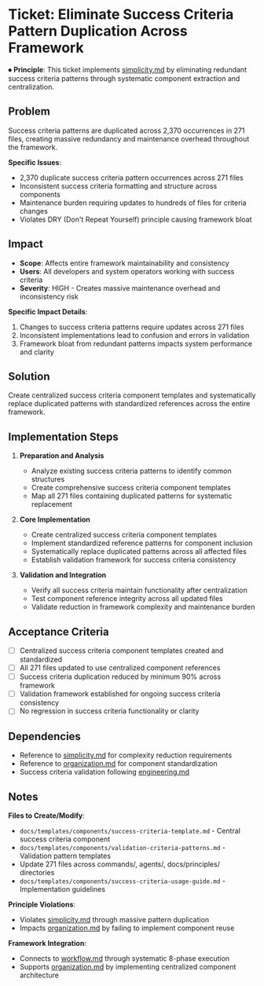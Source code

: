
# Ticket: Eliminate Success Criteria Pattern Duplication Across Framework

⏺ **Principle**: This ticket implements [simplicity.md](../../../docs/principles/simplicity.md) by eliminating redundant success criteria patterns through systematic component extraction and centralization.

## Problem

Success criteria patterns are duplicated across 2,370 occurrences in 271 files, creating massive redundancy and maintenance overhead throughout the framework.

**Specific Issues**:
- 2,370 duplicate success criteria pattern occurrences across 271 files
- Inconsistent success criteria formatting and structure across components
- Maintenance burden requiring updates to hundreds of files for criteria changes
- Violates DRY (Don't Repeat Yourself) principle causing framework bloat

## Impact

- **Scope**: Affects entire framework maintainability and consistency
- **Users**: All developers and system operators working with success criteria
- **Severity**: HIGH - Creates massive maintenance overhead and inconsistency risk

**Specific Impact Details**:
1. Changes to success criteria patterns require updates across 271 files
2. Inconsistent implementations lead to confusion and errors in validation
3. Framework bloat from redundant patterns impacts system performance and clarity

## Solution

Create centralized success criteria component templates and systematically replace duplicated patterns with standardized references across the entire framework.

## Implementation Steps

1. **Preparation and Analysis**
   - Analyze existing success criteria patterns to identify common structures
   - Create comprehensive success criteria component templates
   - Map all 271 files containing duplicated patterns for systematic replacement

2. **Core Implementation**
   - Create centralized success criteria component templates
   - Implement standardized reference patterns for component inclusion
   - Systematically replace duplicated patterns across all affected files
   - Establish validation framework for success criteria consistency

3. **Validation and Integration**
   - Verify all success criteria maintain functionality after centralization
   - Test component reference integrity across all updated files
   - Validate reduction in framework complexity and maintenance burden

## Acceptance Criteria

- [ ] Centralized success criteria component templates created and standardized
- [ ] All 271 files updated to use centralized component references
- [ ] Success criteria duplication reduced by minimum 90% across framework
- [ ] Validation framework established for ongoing success criteria consistency
- [ ] No regression in success criteria functionality or clarity

## Dependencies

- Reference to [simplicity.md](../../../docs/principles/simplicity.md) for complexity reduction requirements
- Reference to [organization.md](../../../docs/principles/organization.md) for component standardization
- Success criteria validation following [engineering.md](../../../docs/principles/engineering.md)

## Notes

**Files to Create/Modify**:
- `docs/templates/components/success-criteria-template.md` - Central success criteria component
- `docs/templates/components/validation-criteria-patterns.md` - Validation pattern templates
- Update 271 files across commands/, agents/, docs/principles/ directories
- `docs/templates/components/success-criteria-usage-guide.md` - Implementation guidelines

**Principle Violations**:
- Violates [simplicity.md](../../../docs/principles/simplicity.md) through massive pattern duplication
- Impacts [organization.md](../../../docs/principles/organization.md) by failing to implement component reuse

**Framework Integration**:
- Connects to [workflow.md](../../../docs/principles/workflow.md) through systematic 8-phase execution
- Supports [organization.md](../../../docs/principles/organization.md) by implementing centralized component architecture
